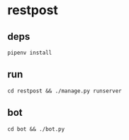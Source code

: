 # restpost
## deps
`pipenv install`
## run
`cd restpost && ./manage.py runserver`
## bot
`cd bot && ./bot.py`
